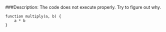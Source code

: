 ###Description:
The code does not execute properly. Try to figure out why.
    
    function multiply(a, b) {    
        a * b    
    }